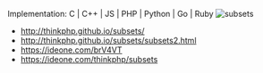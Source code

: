 Implementation: C | C++ | JS | PHP | Python | Go | Ruby
<img src="http://farm8.staticflickr.com/7060/6845321349_6fb801d9e8_z.jpg" alt="subsets" title="subsets"/>
<br/>
* http://thinkphp.github.io/subsets/
* http://thinkphp.github.io/subsets/subsets2.html
* https://ideone.com/brV4VT
* https://ideone.com/thinkphp/subsets

